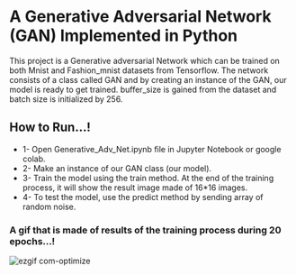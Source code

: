 # A Generative Adversarial Network (GAN) Implemented in Python
This project is a Generative adversarial Network which can be trained on both Mnist and Fashion_mnist datasets from Tensorflow.
The network consists of a class called GAN and by creating an instance of the GAN, our model is ready to get trained.
buffer_size is gained from the dataset and batch size is initialized by 256.


## How to Run...!
- 1- Open Generative_Adv_Net.ipynb file in Jupyter Notebook or google colab.
- 2- Make an instance of our GAN class (our model).
- 3- Train the model using the train method. At the end of the training process, it will show the result image made of 16*16 images.
- 4- To test the model, use the predict method by sending array of random noise.

### A gif that is made of results of the training process during 20 epochs...!
![ezgif com-optimize](https://user-images.githubusercontent.com/112881732/229309875-127e6b01-1d55-42a8-8760-531f43f1b6d2.gif)


